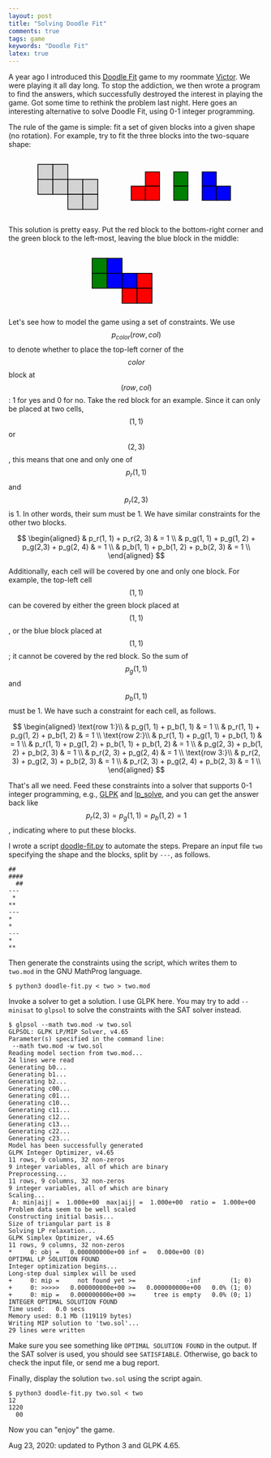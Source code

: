 ```yaml
---
layout: post
title: "Solving Doodle Fit"
comments: true
tags: game
keywords: "Doodle Fit"
latex: true
---
```

A year ago I introduced this
[Doodle Fit](http://www.google.com/search?q=doodle+fit) game
to my roommate [Victor](http://www.costan.us/).
We were playing it all day long.  To stop the addiction, we then
wrote a  program to find the answers, which successfully destroyed
the interest in playing the game.  Got some time to rethink
the problem last night.  Here goes an interesting alternative to
solve Doodle Fit, using 0-1 integer programming.

The rule of the game is simple: fit a set of given blocks into
a given shape (no rotation).  For example, try to fit the three
blocks into the two-square shape:
<center>
<svg width="180" height="120" viewBox="-.1 -.1 6.1 3.1">
	<g stroke-width="0.05" fill="lightgrey" stroke="black">
		<rect x="0" y="0" width="1" height="1" />
		<rect x="1" y="0" width="1" height="1" />
		<rect x="0" y="1" width="1" height="1" />
		<rect x="1" y="1" width="1" height="1" />
		<rect x="2" y="1" width="1" height="1" />
		<rect x="3" y="1" width="1" height="1" />
		<rect x="2" y="2" width="1" height="1" />
		<rect x="3" y="2" width="1" height="1" />
	</g>
</svg>
<svg width="210" height="120" viewBox="-.1 0 7.5 2">
	<g stroke-width="0.05" fill="red" stroke="black">
		<rect x="1" y="0" width="1" height="1" />
		<rect x="0" y="1" width="1" height="1" />
		<rect x="1" y="1" width="1" height="1" />
	</g>
	<g stroke-width="0.05" fill="green" stroke="black">
		<rect x="3" y="0" width="1" height="1" />
		<rect x="3" y="1" width="1" height="1" />
	</g>
	<g stroke-width="0.05" fill="blue" stroke="black">
		<rect x="5" y="0" width="1" height="1" />
		<rect x="5" y="1" width="1" height="1" />
		<rect x="6" y="1" width="1" height="1" />
	</g>
</svg>
</center>

This solution is pretty easy.  Put the red block to the bottom-right
corner and the green block to the left-most, leaving the blue block
in the middle:
<center>
<svg width="180" height="120" viewBox="-.1 -.1 6.1 3.1">
	<g stroke-width="0.05" stroke="black">
		<rect x="0" y="0" width="1" height="1" fill="green" />
		<rect x="1" y="0" width="1" height="1" fill="blue" />
		<rect x="0" y="1" width="1" height="1" fill="green" />
		<rect x="1" y="1" width="1" height="1" fill="blue" />
		<rect x="2" y="1" width="1" height="1" fill="blue" />
		<rect x="3" y="1" width="1" height="1" fill="red" />
		<rect x="2" y="2" width="1" height="1" fill="red" />
		<rect x="3" y="2" width="1" height="1" fill="red" />
	</g>
</svg>
</center>

Let's see how to model the game using a set of constraints.
We use $$p_{color}(row, col)$$ to denote whether to place the
top-left corner of the $$color$$ block at $$(row, col)$$: 1 for yes
and 0 for no.  Take the red block for an example.  Since it can
only be placed at two cells, $$(1, 1)$$ or $$(2, 3)$$, this means
that one and only one of $$p_r(1, 1)$$ and $$p_r(2, 3)$$ is 1.
In other words, their sum must be 1.  We have similar constraints
for the other two blocks.

$$
\begin{aligned}
& p_r(1, 1) + p_r(2, 3)                        & = 1 \\
& p_g(1, 1) + p_g(1, 2) + p_g(2,3) + p_g(2, 4) & = 1 \\
& p_b(1, 1) + p_b(1, 2) + p_b(2, 3)            & = 1 \\
\end{aligned}
$$

Additionally, each cell will be covered by one and only one block.
For example, the top-left cell $$(1, 1)$$ can be covered by either
the green block placed at $$(1, 1)$$, or the blue block placed at
$$(1, 1)$$; it cannot be covered by the red block.  So the sum of
$$p_g(1, 1)$$ and $$p_b(1, 1)$$ must be 1.  We have such a constraint
for each cell, as follows.

$$
\begin{aligned}
\text{row 1:}\\
& p_g(1, 1) + p_b(1, 1)                         & = 1 \\
& p_r(1, 1) + p_g(1, 2) + p_b(1, 2)             & = 1 \\
\text{row 2:}\\
& p_r(1, 1) + p_g(1, 1) + p_b(1, 1)             & = 1 \\
& p_r(1, 1) + p_g(1, 2) + p_b(1, 1) + p_b(1, 2) & = 1 \\
& p_g(2, 3) + p_b(1, 2) + p_b(2, 3)             & = 1 \\
& p_r(2, 3) + p_g(2, 4)                         & = 1 \\
\text{row 3:}\\
& p_r(2, 3) + p_g(2, 3) + p_b(2, 3)             & = 1 \\
& p_r(2, 3) + p_g(2, 4) + p_b(2, 3)             & = 1 \\
\end{aligned}
$$

That's all we need.  Feed these constraints into a solver
that supports 0-1 integer programming, e.g.,
[GLPK](http://www.gnu.org/software/glpk/) and
[lp_solve](http://lpsolve.sourceforge.net/),
and you can get the answer back like
$$p_r(2, 3) = p_g(1, 1) = p_b(1, 2) = 1$$,
indicating where to put these blocks.

I wrote a script [doodle-fit.py](/{{site.code_dir}}/doodle-fit.py)
to automate the steps.
Prepare an input file `two` specifying the shape and the
blocks, split by `---`, as follows.

	##
	####
	  ##
	---
	 *
	**
	---
	*
	*
	---
	*
	**

Then generate the constraints using the script,
which writes them to `two.mod` in the GNU MathProg language.

	$ python3 doodle-fit.py < two > two.mod

Invoke a solver to get a solution.  I use GLPK here.
You may try to add `--minisat` to `glpsol` to solve the constraints
with the SAT solver instead.

```
$ glpsol --math two.mod -w two.sol
GLPSOL: GLPK LP/MIP Solver, v4.65
Parameter(s) specified in the command line:
 --math two.mod -w two.sol
Reading model section from two.mod...
24 lines were read
Generating b0...
Generating b1...
Generating b2...
Generating c00...
Generating c01...
Generating c10...
Generating c11...
Generating c12...
Generating c13...
Generating c22...
Generating c23...
Model has been successfully generated
GLPK Integer Optimizer, v4.65
11 rows, 9 columns, 32 non-zeros
9 integer variables, all of which are binary
Preprocessing...
11 rows, 9 columns, 32 non-zeros
9 integer variables, all of which are binary
Scaling...
 A: min|aij| =  1.000e+00  max|aij| =  1.000e+00  ratio =  1.000e+00
Problem data seem to be well scaled
Constructing initial basis...
Size of triangular part is 8
Solving LP relaxation...
GLPK Simplex Optimizer, v4.65
11 rows, 9 columns, 32 non-zeros
*     0: obj =   0.000000000e+00 inf =   0.000e+00 (0)
OPTIMAL LP SOLUTION FOUND
Integer optimization begins...
Long-step dual simplex will be used
+     0: mip =     not found yet >=              -inf        (1; 0)
+     0: >>>>>   0.000000000e+00 >=   0.000000000e+00   0.0% (1; 0)
+     0: mip =   0.000000000e+00 >=     tree is empty   0.0% (0; 1)
INTEGER OPTIMAL SOLUTION FOUND
Time used:   0.0 secs
Memory used: 0.1 Mb (119119 bytes)
Writing MIP solution to 'two.sol'...
29 lines were written
```

Make sure you see something like `OPTIMAL SOLUTION FOUND`
in the output.  If the SAT solver is used, you should see
`SATISFIABLE`.  Otherwise, go back to check the input file,
or send me a bug report.

Finally, display the solution `two.sol` using the script again.

	$ python3 doodle-fit.py two.sol < two
	12  
	1220
	  00

Now you can "enjoy" the game.

Aug 23, 2020: updated to Python 3 and GLPK 4.65.
